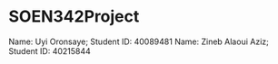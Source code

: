 # SOEN342Project
Name: Uyi Oronsaye; Student ID: 40089481
Name: Zineb Alaoui Aziz; Student ID: 40215844
